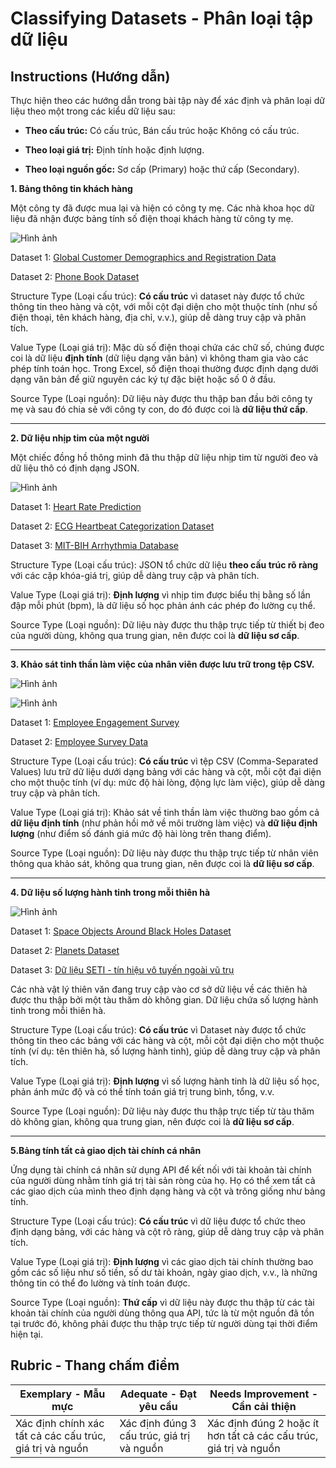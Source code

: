 # Classifying Datasets - Phân loại tập dữ liệu

## Instructions (Hướng dẫn)

Thực hiện theo các hướng dẫn trong bài tập này để xác định và phân loại dữ liệu theo một trong các kiểu dữ liệu sau:

* **Theo cấu trúc:** Có cấu trúc, Bán cấu trúc hoặc Không có cấu trúc.

* **Theo loại giá trị:** Định tính hoặc định lượng.

* **Theo loại nguồn gốc:** Sơ cấp (Primary) hoặc thứ cấp (Secondary).

**1. Bảng thông tin khách hàng**

Một công ty đã được mua lại và hiện có công ty mẹ. Các nhà khoa học dữ liệu đã nhận được bảng tính số điện thoại khách hàng từ công ty mẹ.

![Hình ảnh](https://blog.slimcrm.vn/sites/default/files/inline/images/mau-quan-ly-thong-tin-khach-hang-bang-excel-5.jpg)

Dataset 1: [Global Customer Demographics and Registration Data](https://www.kaggle.com/datasets/sitaramaraju789/global-customer-demographics-and-registration-data) 

Dataset 2: [Phone Book Dataset](https://www.kaggle.com/datasets/vidyaargade/phonebookdataset)

Structure Type (Loại cấu trúc): **Có cấu trúc** vì dataset này được tổ chức thông tin theo hàng và cột, với mỗi cột đại diện cho một thuộc tính (như số điện thoại, tên khách hàng, địa chỉ, v.v.), giúp dễ dàng truy cập và phân tích.

Value Type (Loại giá trị): Mặc dù số điện thoại chứa các chữ số, chúng được coi là dữ liệu **định tính** (dữ liệu dạng văn bản) vì không tham gia vào các phép tính toán học. Trong Excel, số điện thoại thường được định dạng dưới dạng văn bản để giữ nguyên các ký tự đặc biệt hoặc số 0 ở đầu.

Source Type (Loại nguồn): Dữ liệu này được thu thập ban đầu bởi công ty mẹ và sau đó chia sẻ với công ty con, do đó được coi là **dữ liệu thứ cấp**.

---

**2. Dữ liệu nhịp tim của một người**

Một chiếc đồng hồ thông minh đã thu thập dữ liệu nhịp tim từ người đeo và dữ liệu thô có định dạng JSON.

![Hình ảnh](https://github.com/hoanglong8/Microsoft-courses_Data-Science-For-Beginners/blob/main/1-Introduction/03-defining-data/translations/Heartbeat_json.png)

Dataset 1: [Heart Rate Prediction](https://www.kaggle.com/datasets/saurav9786/heart-rate-prediction?utm_source=chatgpt.com)

Dataset 2: [ECG Heartbeat Categorization Dataset](https://www.kaggle.com/datasets/shayanfazeli/heartbeat?utm_source=chatgpt.com)

Dataset 3: [MIT-BIH Arrhythmia Database](https://www.kaggle.com/datasets/protobioengineering/mit-bih-arrhythmia-database-modern-2023?utm_source=chatgpt.com)

Structure Type (Loại cấu trúc): JSON tổ chức dữ liệu **theo cấu trúc rõ ràng** với các cặp khóa-giá trị, giúp dễ dàng truy cập và phân tích.

Value Type (Loại giá trị): **Định lượng** vì nhịp tim được biểu thị bằng số lần đập mỗi phút (bpm), là dữ liệu số học phản ánh các phép đo lường cụ thể.

Source Type (Loại nguồn): Dữ liệu này được thu thập trực tiếp từ thiết bị đeo của người dùng, không qua trung gian, nên được coi là **dữ liệu sơ cấp**.

---

**3. Khảo sát tinh thần làm việc của nhân viên được lưu trữ trong tệp CSV.**

![Hình ảnh](https://miro.medium.com/v2/resize:fit:612/1*DfJ6Dkxdg2wiQ0Vb0rfCcg.jpeg)

![Hình ảnh](https://kpim.vn/wp-content/uploads/2020/08/1-1.png)

Dataset 1: [Employee Engagement Survey](https://www.kaggle.com/datasets/thekischt/ai-performance)

Dataset 2: [Employee Survey Data](https://www.kaggle.com/datasets/pmenshih/statistical-data-mbti-of-33k-retail-salespeople)

Structure Type (Loại cấu trúc): **Có cấu trúc** vì tệp CSV (Comma-Separated Values) lưu trữ dữ liệu dưới dạng bảng với các hàng và cột, mỗi cột đại diện cho một thuộc tính (ví dụ: mức độ hài lòng, động lực làm việc), giúp dễ dàng truy cập và phân tích.

Value Type (Loại giá trị): Khảo sát về tinh thần làm việc thường bao gồm cả **dữ liệu định tính** (như phản hồi mở về môi trường làm việc) và **dữ liệu định lượng** (như điểm số đánh giá mức độ hài lòng trên thang điểm).

Source Type (Loại nguồn): Dữ liệu này được thu thập trực tiếp từ nhân viên thông qua khảo sát, không qua trung gian, nên được coi là **dữ liệu sơ cấp**.

---

**4. Dữ liệu số lượng hành tinh trong mỗi thiên hà**

![Hình ảnh](https://www.choichiemtinh.net/images/choichiemtinh/1xx/101/ChiemTinhHoc-008.jpg)

Dataset 1: [Space Objects Around Black Holes Dataset](https://www.kaggle.com/datasets/brsdincer/space-objects-around-black-holes-esa?utm_source=chatgpt.com)

Dataset 2: [Planets Dataset](https://www.kaggle.com/datasets/prathamjyotsingh/planets-dataset?utm_source=chatgpt.com)

Dataset 3: [Dữ liệu SETI - tín hiệu vô tuyến ngoài vũ trụ](https://www.kaggle.com/datasets/tentotheminus9/seti-data)

Các nhà vật lý thiên văn đang truy cập vào cơ sở dữ liệu về các thiên hà được thu thập bởi một tàu thăm dò không gian. Dữ liệu chứa số lượng hành tinh trong mỗi thiên hà.

Structure Type (Loại cấu trúc): **Có cấu trúc** vì Dataset này được tổ chức thông tin theo các bảng với các hàng và cột, mỗi cột đại diện cho một thuộc tính (ví dụ: tên thiên hà, số lượng hành tinh), giúp dễ dàng truy cập và phân tích.

Value Type (Loại giá trị): **Định lượng** vì số lượng hành tinh là dữ liệu số học, phản ánh mức độ và có thể tính toán giá trị trung bình, tổng, v.v.

Source Type (Loại nguồn): Dữ liệu này được thu thập trực tiếp từ tàu thăm dò không gian, không qua trung gian, nên được coi là **dữ liệu sơ cấp**.

---

**5.Bảng tính tất cả giao dịch tài chính cá nhân**

Ứng dụng tài chính cá nhân sử dụng API để kết nối với tài khoản tài chính của người dùng nhằm tính giá trị tài sản ròng của họ. Họ có thể xem tất cả các giao dịch của mình theo định dạng hàng và cột và trông giống như bảng tính.

Structure Type (Loại cấu trúc): **Có cấu trúc** vì dữ liệu được tổ chức theo định dạng bảng, với các hàng và cột rõ ràng, giúp dễ dàng truy cập và phân tích.

Value Type (Loại giá trị): **Định lượng** vì các giao dịch tài chính thường bao gồm các số liệu như số tiền, số dư tài khoản, ngày giao dịch, v.v., là những thông tin có thể đo lường và tính toán được.

Source Type (Loại nguồn): **Thứ cấp** vì dữ liệu này được thu thập từ các tài khoản tài chính của người dùng thông qua API, tức là từ một nguồn đã tồn tại trước đó, không phải được thu thập trực tiếp từ người dùng tại thời điểm hiện tại.

## Rubric - Thang chấm điểm

Exemplary - Mẫu mực | Adequate - Đạt yêu cầu | Needs Improvement - Cần cải thiện
--- | --- | -- |
Xác định chính xác tất cả các cấu trúc, giá trị và nguồn |Xác định đúng 3 cấu trúc, giá trị và nguồn|Xác định đúng 2 hoặc ít hơn tất cả các cấu trúc, giá trị và nguồn|
